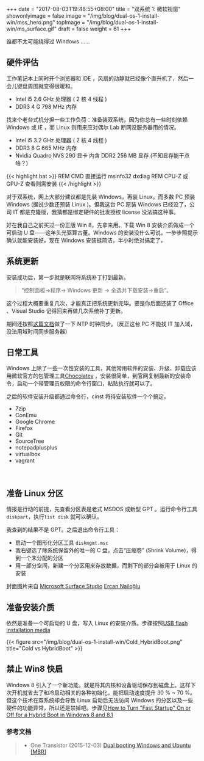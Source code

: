 +++
date = "2017-08-03T19:48:55+08:00"
title = "双系统 1: 微软视窗"
showonlyimage = false
image = "/img/blog/dual-os-1-install-win/mss_hero.png"
topImage = "/img/blog/dual-os-1-install-win/ms_surface.gif"
draft = false
weight = 61
+++

谁都不太可能绕得过 Windows ……
<!--more-->

## 硬件评估

工作笔记本上同时开个浏览器和 IDE ，风扇的动静就已经像个直升机了，然后一会儿键盘周围就变得很暖和。

- Intel i5 2.6 GHz 处理器 ( 2 核 4 线程 )
- DDR3 4 G 798 MHz 内存

找来个老台式机分担一些工作负荷：准备装双系统，因为你总有一些时刻依赖 Windows 或 IE ，而 Linux 则用来应对偶尔 Lab 断网没服务器用的情况。

- Intel i5 3.2 GHz 处理器 ( 2 核 4 线程 )
- DDR3 8 G 665 MHz 内存
- Nvidia Quadro NVS 290 显卡 内含 DDR2 256 MB 显存 (不知显存能干点啥？)

{{< highlight bat >}}
REM CMD 直接运行
msinfo32
dxdiag
REM CPU-Z 或 GPU-Z 查看则需安装
{{< /highlight >}}

对于双系统，网上大部分建议都是先装 Windows，再装 Linux。而多数 PC 预装 Windows (据说少数还预装 Linux )。但我这台 PC 原装 Windows 已经没了，公司 IT 都是克隆版，我猜都是绑定硬件的批发授权 license 没法搞这种事。

好在我自己之前买过一份正版 Win 8，先拿来用。下载 Win 8 安装介质做成一个可启动 U 盘——这年头光驱算古董。Windows 的安装没什么可说，一步步照提示确认就能安装好。现在 Windows 安装挺简洁，半小时绝对搞定了。

## 系统更新

安装成功后，第一步就是联网将系统补丁打到最新。

> “控制面板->程序-> Windows 更新 -> 全选并下载安装->重启”。

这个过程大概要重复几次，才能真正把系统更新完毕。要是你后面还装了 Office 、Visual Studio 记得回来再做几次系统补丁更新。

期间还按照[这篇文档](http://xyz.cinc.biz/2015/04/windows-w32tm.html)做了一下 NTP 时钟同步。（反正这台 PC 不能找 IT 加入域，没法用域时间同步服务器）


## 日常工具

Windows 上除了一些一次性安装的工具，其他常用软件的安装、升级、卸载应该用微软官方的包管理工具[Chocolatey](https://en.wikipedia.org/wiki/NuGet) ，安装很简单，到官网复制最新的安装命令，启动一个带管理员权限的命令行窗口，粘贴执行就可以了。

之后的软件安装升级都通过命令行，cinst 将待安装软件一个个搞定。

- 7zip
- ConEmu
- Google Chrome
- Firefox
- Git
- SourceTree
- notepadplusplus
- virtualbox
- vagrant

<br />

## 准备 Linux 分区

情报是行动的前提，先查看分区表是老式 MSDOS 或新型 GPT 。运行命令行工具``` diskpart ```，执行``` list disk ``` 就可以确认。

我查到的结果不是 GPT。之后退出命令行工具：

- 启动一个图形化分区工具 ``` diskmgmt.msc ```
- 我右键选了除系统保留外的唯一的 C 盘，点击“压缩卷” (Shrink Volume)，得到一个未分配的分区
- 用一部分空间，新建一个分区用来存放数据，而剩下的部分会被用于 Linux 的安装

封面图片来自 [Microsoft Surface Studio](https://dribbble.com/shots/3076441-Microsoft-Surface-Studio) <a href="https://dribbble.com/ercannailoglu"><i class="fa fa-dribbble" aria-hidden="true"></i> Ercan Nailoğlu</a>  

## 准备安装介质

依然是准备一个可启动的 U 盘，写入 Linux 的安装介质。步骤按照[USB flash installation media](https://wiki.archlinux.org/index.php/USB_flash_installation_media)

{{< figure src="/img/blog/dual-os-1-install-win/Cold_HybridBoot.png" title="Cold vs HybridBoot" >}}

## 禁止 Win8 快启

Windows 8 引入了一个新功能，就是将其内核和设备驱动保存到磁盘上。这样下次开机就省去了和冷启动相关的各种初始化，能把启动速度提升 30 % ~ 70 %。但这个技术在双系统却会导致 Linux 启动后无法访问 Windows 的分区以及一些硬件的功能异常，所以还是禁掉吧。步骤见[How to Turn "Fast Startup" On or Off for a Hybrid Boot in Windows 8 and 8.1](https://www.eightforums.com/tutorials/6320-fast-startup-turn-off-windows-8-a.html)

### 参考文档

> - One Transistor (2015-12-03) [Dual booting Windows and Ubuntu [MBR]](
https://onetransistor.blogspot.fr/2015/03/dual-boot-windows-and-ubuntu.html)
